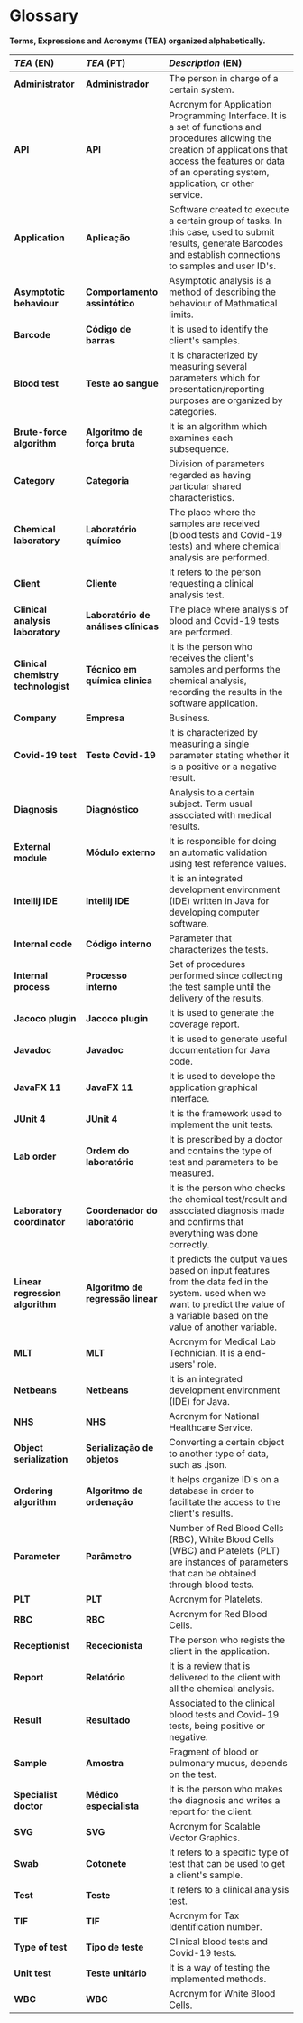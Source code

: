 # Glossary

**Terms, Expressions and Acronyms (TEA) organized alphabetically.**

| **_TEA_** (EN)  | **_TEA_** (PT) | **_Description_** (EN)                                           |
|:------------------------|:-----------------|:--------------------------------------------|
| **Administrator** | **Administrador** | The person in charge of a certain system. |
| **API** | **API** | Acronym for Application Programming Interface. It is a set of functions and procedures allowing the creation of applications that access the features or data of an operating system, application, or other service. |
| **Application** | **Aplicação** | Software created to execute a certain group of tasks. In this case, used to submit results, generate Barcodes and establish connections to samples and user ID's. |
| **Asymptotic behaviour** | **Comportamento assintótico** | Asymptotic analysis is a method of describing the behaviour of Mathmatical limits. |
| **Barcode** | **Código de barras** | It is used to identify the client's samples. |
| **Blood test** | **Teste ao sangue** | It is characterized by measuring several parameters which for presentation/reporting purposes are organized by categories. |
| **Brute-force algorithm** | **Algoritmo de força bruta** | It is an algorithm which examines each subsequence. |
| **Category** | **Categoria** | Division of parameters regarded as having particular shared characteristics. |
| **Chemical laboratory** | **Laboratório químico** | The place where the samples are received (blood tests and Covid-19 tests) and where chemical analysis are performed. |
| **Client** | **Cliente** | It refers to the person requesting a clinical analysis test. |
| **Clinical analysis laboratory** | **Laboratório de análises clínicas** | The place where analysis of blood and Covid-19 tests are performed. |
| **Clinical chemistry technologist** | **Técnico em química clínica** | It is the person who receives the client's samples and performs the chemical analysis, recording the results in the software application. |
| **Company** | **Empresa** | Business. |
| **Covid-19 test** | **Teste Covid-19** | It is characterized by measuring a single parameter stating whether it is a positive or a negative result. |
| **Diagnosis** | **Diagnóstico** | Analysis to a certain subject. Term usual associated with medical results. |
| **External module** | **Módulo externo** | It is responsible for doing an automatic validation using test reference values. |
| **Intellij IDE** | **Intellij IDE** | It is an integrated development environment (IDE) written in Java for developing computer software. |
| **Internal code** | **Código interno** | Parameter that characterizes the tests. |
| **Internal process** | **Processo interno** | Set of procedures performed since collecting the test sample until the delivery of the results. |
| **Jacoco plugin** | **Jacoco plugin** | It is used to generate the coverage report. |
| **Javadoc** | **Javadoc** | It is used to generate useful documentation for Java code. |
| **JavaFX 11** | **JavaFX 11** | It is used to develope the application graphical interface. |
| **JUnit 4** | **JUnit 4** | It is the framework used to implement the unit tests. |
| **Lab order** | **Ordem do laboratório** | It is prescribed by a doctor and contains the type of test and parameters to be measured. |
| **Laboratory coordinator** | **Coordenador do laboratório** | It is the person who checks the chemical test/result and associated diagnosis made and confirms that everything was done correctly. |
| **Linear regression algorithm** | **Algoritmo de regressão linear** | It predicts the output values based on input features from the data fed in the system. used when we want to predict the value of a variable based on the value of another variable. |
| **MLT** | **MLT** | Acronym for Medical Lab Technician. It is a end-users' role. |
| **Netbeans** | **Netbeans** | It is an integrated development environment (IDE) for Java. |
| **NHS** | **NHS** | Acronym for National Healthcare Service. |
| **Object serialization** | **Serialização de objetos** | Converting a certain object to another type of data, such as .json. |
| **Ordering algorithm** | **Algoritmo de ordenação** | It helps organize ID's on a database in order to facilitate the access to the client's results. |
| **Parameter** | **Parâmetro** | Number of Red Blood Cells (RBC), White Blood Cells (WBC) and Platelets (PLT) are instances of parameters that can be obtained through blood tests. |
| **PLT** | **PLT** | Acronym for Platelets. |
| **RBC** | **RBC** | Acronym for Red Blood Cells. |
| **Receptionist** | **Rececionista** | The person who regists the client in the application. |
| **Report** | **Relatório** | It is a review that is delivered to the client with all the chemical analysis. |
| **Result** | **Resultado** | Associated to the clinical blood tests and Covid-19 tests, being positive or negative. |
| **Sample** | **Amostra** | Fragment of blood or pulmonary mucus, depends on the test. |
| **Specialist doctor** | **Médico especialista** | It is the person who makes the diagnosis and writes a report for the client. |
| **SVG** | **SVG** | Acronym for Scalable Vector Graphics. |
| **Swab** | **Cotonete** | It refers to a specific type of test that can be used to get a client's sample. |
| **Test** | **Teste** | It refers to a clinical analysis test. |
| **TIF** | **TIF** | Acronym for Tax Identification number. |
| **Type of test** | **Tipo de teste** | Clinical blood tests and Covid-19 tests. |
| **Unit test** | **Teste unitário** | It is a way of testing the implemented methods. |
| **WBC** | **WBC** | Acronym for White Blood Cells. |